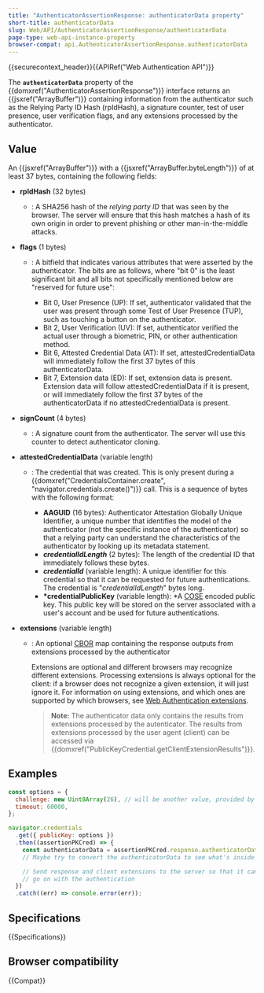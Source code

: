 ```yaml
---
title: "AuthenticatorAssertionResponse: authenticatorData property"
short-title: authenticatorData
slug: Web/API/AuthenticatorAssertionResponse/authenticatorData
page-type: web-api-instance-property
browser-compat: api.AuthenticatorAssertionResponse.authenticatorData
---
```


{{securecontext_header}}{{APIRef("Web Authentication API")}}

The **`authenticatorData`** property of the {{domxref("AuthenticatorAssertionResponse")}} interface returns an {{jsxref("ArrayBuffer")}} containing information from the authenticator such as the Relying Party ID Hash (rpIdHash), a signature counter, test of user presence, user verification flags, and any extensions processed by the authenticator.

## Value

An {{jsxref("ArrayBuffer")}} with a {{jsxref("ArrayBuffer.byteLength")}} of at least 37 bytes, containing the following fields:

- **rpIdHash** (32 bytes)
  - : A SHA256 hash of the _relying party ID_ that was seen by the browser. The server will ensure that this hash matches a hash of its own origin in order to prevent phishing or other man-in-the-middle attacks.
- **flags** (1 bytes)

  - : A bitfield that indicates various attributes that were asserted by the authenticator. The bits are as follows, where "bit 0" is the least significant bit and all bits not specifically mentioned below are "reserved for future use":

    - Bit 0, User Presence (UP): If set, authenticator validated that the user was present through some Test of User Presence (TUP), such as touching a button on the authenticator.
    - Bit 2, User Verification (UV): If set, authenticator verified the actual user through a biometric, PIN, or other authentication method.
    - Bit 6, Attested Credential Data (AT): If set, attestedCredentialData will immediately follow the first 37 bytes of this authenticatorData.
    - Bit 7, Extension data (ED): If set, extension data is present. Extension data will follow attestedCredentialData if it is present, or will immediately follow the first 37 bytes of the authenticatorData if no attestedCredentialData is present.

- **signCount** (4 bytes)
  - : A signature count from the authenticator. The server will use this counter to detect authenticator cloning.
- **attestedCredentialData** (variable length)

  - : The credential that was created. This is only present during a {{domxref("CredentialsContainer.create", "navigator.credentials.create()")}} call. This is a sequence of bytes with the following format:

    - **AAGUID** (16 bytes): Authenticator Attestation Globally Unique Identifier, a unique number that identifies the model of the authenticator (not the specific instance of the authenticator) so that a relying party can understand the characteristics of the authenticator by looking up its metadata statement.
    - **_credentialIdLength_** (2 bytes): The length of the credential ID that immediately follows these bytes.
    - **_credentialId_** (variable length): A unique identifier for this credential so that it can be requested for future authentications. The credential is "_credentialIdLength_" bytes long.
    - **\*credentialPublicKey** (variable length): \*A [COSE](https://datatracker.ietf.org/doc/html/rfc8152) encoded public key. This public key will be stored on the server associated with a user's account and be used for future authentications.

- **extensions** (variable length)

  - : An optional [CBOR](https://datatracker.ietf.org/doc/html/rfc7049) map containing the response outputs from extensions processed by the authenticator

    Extensions are optional and different browsers may recognize different extensions. Processing extensions is always optional for the client: if a browser does not recognize a given extension, it will just ignore it. For information on using extensions, and which ones are supported by which browsers, see [Web Authentication extensions](/en-US/docs/Web/API/Web_Authentication_API/WebAuthn_extensions).

    > **Note:** The authenticator data only contains the results from extensions processed by the autenticator. The results from extensions processed by the user agent (client) can be accessed via {{domxref("PublicKeyCredential.getClientExtensionResults")}}.

## Examples

```js
const options = {
  challenge: new Uint8Array(26), // will be another value, provided by the relying party server
  timeout: 60000,
};

navigator.credentials
  .get({ publicKey: options })
  .then((assertionPKCred) => {
    const authenticatorData = assertionPKCred.response.authenticatorData;
    // Maybe try to convert the authenticatorData to see what's inside

    // Send response and client extensions to the server so that it can
    // go on with the authentication
  })
  .catch((err) => console.error(err));
```

## Specifications

{{Specifications}}

## Browser compatibility

{{Compat}}
